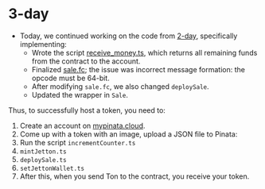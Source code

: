 # 3-day

- Today, we continued working on the code from [2-day](https://github.com/ToxicSnail/practice-ton.tech/tree/main/2-day), specifically implementing:
  - Wrote the script [receive_money.ts](https://github.com/ToxicSnail/practice-ton.tech/blob/main/2-day/scripts/receive_money.ts "receive_money.ts"), which returns all remaining funds from the contract to the account.
  - Finalized [sale.fc](https://github.com/ToxicSnail/practice-ton.tech/blob/main/2-day/contracts/sale.fc "sale.fc"); the issue was incorrect message formation: the opcode must be 64-bit.
  - After modifying `sale.fc`, we also changed `deploySale`.
  - Updated the wrapper in `Sale`.

Thus, to successfully host a token, you need to:
  1. Create an account on [mypinata.cloud](https://app.pinata.cloud/auth/signin).
  2. Come up with a token with an image, upload a JSON file to Pinata:
  3. Run the script `incrementCounter.ts`
  4. `mintJetton.ts`
  5. `deploySale.ts`
  6. `setJettonWallet.ts`
  7. After this, when you send Ton to the contract, you receive your token.
